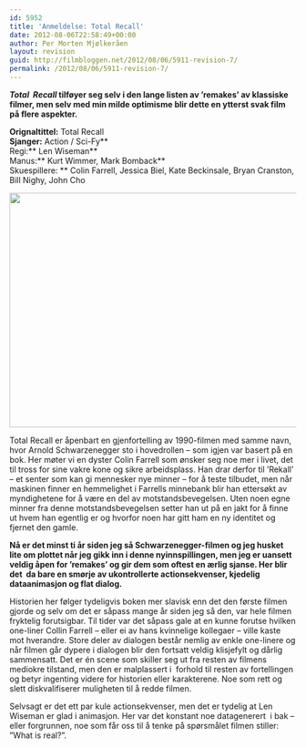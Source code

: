 ```yaml
---
id: 5952
title: 'Anmeldelse: Total Recall'
date: 2012-08-06T22:58:49+00:00
author: Per Morten Mjølkeråen
layout: revision
guid: http://filmbloggen.net/2012/08/06/5911-revision-7/
permalink: /2012/08/06/5911-revision-7/
---
```

**_Total  Recall_ tilføyer seg selv i den lange listen av ’remakes’ av klassiske filmer, men selv med min milde optimisme blir dette en ytterst svak film på flere aspekter.**

**Orignaltittel:** Total Recall  
**Sjanger:** Action / Sci-Fy**  
Regi:** Len Wiseman**  
Manus:** Kurt Wimmer, Mark Bomback**  
Skuespillere: ** Colin Farrell, Jessica Biel, Kate Beckinsale, Bryan Cranston, Bill Nighy, John Cho

<a href="http://filmbloggen.net/?attachment_id=5913" rel="attachment wp-att-5913"><img class="alignnone size-large wp-image-5913" src="http://filmbloggen.net/wp-content/uploads//2012/08/11-001-620x412.jpg" alt="" width="620" height="412" /></a>

Total Recall er åpenbart en gjenfortelling av 1990-filmen med samme navn, hvor Arnold Schwarzenegger sto i hovedrollen – som igjen var basert på en bok. Her møter vi en dyster Colin Farrell som ønsker seg noe mer i livet, det til tross for sine vakre kone og sikre arbeidsplass. Han drar derfor til ’Rekall’ – et senter som kan gi mennesker nye minner &#8211; for å teste tilbudet, men når maskinen finner en hemmelighet i Farrells minnebank blir han ettersøkt av myndighetene for å være en del av motstandsbevegelsen. Uten noen egne minner fra denne motstandsbevegelsen setter han ut på en jakt for å finne ut hvem han egentlig er og hvorfor noen har gitt ham en ny identitet og fjernet den gamle.

**Nå er det minst ti år siden jeg så Schwarzenegger-filmen og jeg husket lite om plottet når jeg gikk inn i denne nyinnspillingen, men jeg er uansett veldig åpen for ’remakes’ og gir dem som oftest en ærlig sjanse. Her blir det  da bare en smørje av ukontrollerte actionsekvenser, kjedelig dataanimasjon og flat dialog.**

Historien her følger tydeligvis boken mer slavisk enn det den første filmen gjorde og selv om det er såpass mange år siden jeg så den, var hele filmen fryktelig forutsigbar. Til tider var det såpass gale at en kunne forutse hvilken one-liner Collin Farrell – eller ei av hans kvinnelige kollegaer – ville kaste mot hverandre. Store deler av dialogen består nemlig av enkle one-linere og når filmen går dypere i dialogen blir den fortsatt veldig klisjefylt og dårlig sammensatt. Det er én scene som skiller seg ut fra resten av filmens mediokre tilstand, men den er malplassert i  forhold til resten av fortellingen og betyr ingenting videre for historien eller karakterene. Noe som rett og slett diskvalifiserer muligheten til å redde filmen.

Selvsagt er det ett par kule actionsekvenser, men det er tydelig at Len Wiseman er glad i animasjon. Her var det konstant noe datagenerert  i bak &#8211; eller forgrunnen, noe som får oss til å tenke på spørsmålet filmen stiller: ”What is real?”.

<div class="video-shortcode">
</div>